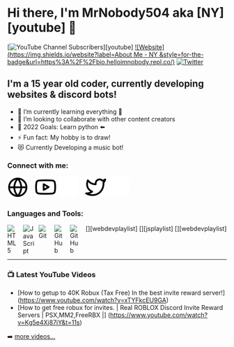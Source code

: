 # Hi there, I'm MrNobody504 aka [NY][youtube] 👋 

[![YouTube Channel Subscribers](https://img.shields.io/youtube/channel/subscribers/nobodyakany?logo=youtube&logoColor=red&style=for-the-badge)][youtube]
[![Website](https://img.shields.io/website?label=About Me - NY &style=for-the-badge&url=https%3A%2F%2Fbio.helloimnobody.repl.co/)](https://bio.helloimnobody.repl.co/)
[![Twitter](https://img.shields.io/twitter/follow/codeSTACKr?color=1DA1F2&logo=twitter&style=for-the-badge)](https://twitter.com/N0B0DY504/follow?original_referer=https%3A%2F%2Fgithub.com%2FcodeSTACKr&screen_name=codeSTACKr)


## I'm a 15 year old coder, currently developing websites & discord bots!


- 🌱 I’m currently learning everything 🤣
- 👯 I’m looking to collaborate with other content creators
- 🥅 2022 Goals: Learn python ⬅️
- ⚡ Fun fact: My hobby is to draw!
- 😻 Currently Developing a music bot!

### Connect with me:

[![website](./img/globe-light.svg)](https://bio.helloimnobody.repl.co/)
&nbsp;&nbsp;
[![website](./img/youtube-light.svg)](https://www.youtube.com/channel/UCtbVis-gZiAbEA_JmNwN6Ng#gh-light-mode-only)
[![website](./img/youtube-dark.svg)](https://www.youtube.com/channel/UCtbVis-gZiAbEA_JmNwN6Ng#gh-dark-mode-only)
&nbsp;&nbsp;
[![website](./img/twitter-light.svg)](https://twitter.com/N0B0DY504#gh-light-mode-only)
[![website](./img/twitter-dark.svg)](https://twitter.com/N0B0DY504#gh-dark-mode-only)

### Languages and Tools:


[<img align="left" alt="HTML5" width="26px" src="https://cdn.jsdelivr.net/gh/devicons/devicon/icons/html5/html5-original.svg" style="padding-right:10px;" />][webdevplaylist]
[<img align="left" alt="JavaScript" width="26px" src="https://cdn.jsdelivr.net/gh/devicons/devicon/icons/javascript/javascript-original.svg" style="padding-right:10px;" />][jsplaylist]
[<img align="left" alt="Git" width="26px" src="https://cdn.jsdelivr.net/gh/devicons/devicon/icons/git/git-original.svg" style="padding-right:10px;" />][webdevplaylist]
[<img align="left" alt="GitHub" width="26px" src="https://user-images.githubusercontent.com/3369400/139447912-e0f43f33-6d9f-45f8-be46-2df5bbc91289.png" style="padding-right:10px;" />](https://www.youtube.com/playlist?list=PLkwxH9e_vrAJ0WbEsFA9W3I1W-g_BTsbt#gh-dark-mode-only)
[<img align="left" alt="GitHub" width="26px" src="https://user-images.githubusercontent.com/3369400/139448065-39a229ba-4b06-434b-bc67-616e2ed80c8f.png" style="padding-right:10px;" />](https://www.youtube.com/playlist?list=PLkwxH9e_vrAJ0WbEsFA9W3I1W-g_BTsbt#gh-light-mode-only)

<br />
<br />

---

### 📺 Latest YouTube Videos

<!-- YOUTUBE:START -->
- [How to getup to 40K Robux (Tax Free) In the best invite reward server!] (https://www.youtube.com/watch?v=xTYFkcEU9GA)
- [How to get free robux for invites. | Real ROBLOX Discord Invite Reward Servers | PSX,MM2,FreeRBX |] (https://www.youtube.com/watch?v=Kg5e4Xj87iY&t=11s)
<!-- YOUTUBE:END -->

➡️ [more videos...](https://youtube.com/nobodyakany)
